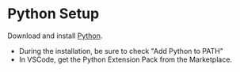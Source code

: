 # Python Setup

Download and install [Python](https://www.python.org/downloads/).
* During the installation, be sure to check "Add Python to PATH"
* In VSCode, get the Python Extension Pack from the Marketplace.